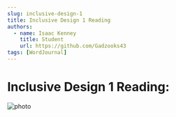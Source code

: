```yaml
---
slug: inclusive-design-1
title: Inclusive Design 1 Reading
authors:
  - name: Isaac Kenney
    title: Student
    url: https://github.com/Gadzooks43
tags: [WordJournal]
---
```

# Inclusive Design 1 Reading:

![photo]()